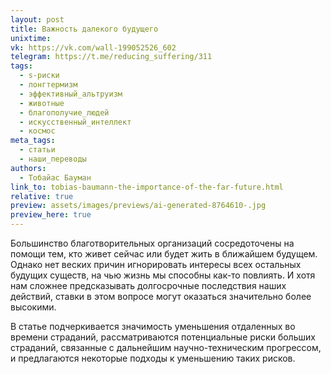 ```yaml
---
layout: post
title: Важность далекого будущего
unixtime: 
vk: https://vk.com/wall-199052526_602
telegram: https://t.me/reducing_suffering/311
tags:
  - s-риски
  - лонгтермизм
  - эффективный_альтруизм
  - животные
  - благополучие_людей
  - искусственный_интеллект
  - космос
meta_tags:
  - статьи
  - наши_переводы
authors:
  - Тобайас Бауман
link_to: tobias-baumann-the-importance-of-the-far-future.html
relative: true
preview: assets/images/previews/ai-generated-8764610-.jpg
preview_here: true
---
```

Большинство благотворительных организаций сосредоточены на помощи тем, кто живет сейчас или будет жить в ближайшем будущем. Однако нет веских причин игнорировать интересы всех остальных будущих существ, на чью жизнь мы способны как-то повлиять. И хотя нам сложнее предсказывать долгосрочные последствия наших действий, ставки в этом вопросе могут оказаться значительно более высокими.

В статье подчеркивается значимость уменьшения отдаленных во времени страданий, рассматриваются потенциальные риски больших страданий, связанные с дальнейшим научно-техническим прогрессом, и предлагаются некоторые подходы к уменьшению таких рисков.
